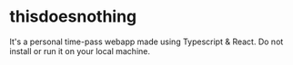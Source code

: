 # thisdoesnothing

It's a personal time-pass webapp made using Typescript & React. Do not install or run it on your local machine.
